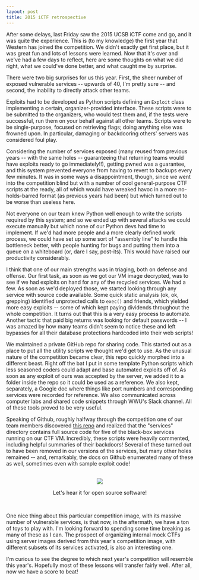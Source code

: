 ```yaml
---
layout: post
title: 2015 iCTF retrospective
---
```


After some delays, last Friday saw the 2015 UCSB iCTF come and go, and it was quite the experience. This is (to my knowledge) the first year that Western has joined the competition. We didn't exactly get first place, but it was great fun and lots of lessons were learned. Now that it's over and we've had a few days to reflect, here are some thoughts on what we did right, what we could've done better, and what caught me by surprise.

There were two big surprises for us this year. First, the sheer number of exposed vulnerable services -- upwards of 40, I'm pretty sure -- and second, the inability to directly attack other teams.

Exploits had to be developed as Python scripts defining an `Exploit` class implementing a certain, organizer-provided interface. These scripts were to be submitted to the organizers, who would test them and, if the tests were successful, run them on your behalf against all other teams. Scripts were to be single-purpose, focused on retrieving flags; doing anything else was frowned upon. In particular, damaging or backdooring others' servers was considered foul play.

Considering the number of services exposed (many reused from previous years -- with the same holes -- guaranteeing that returning teams would have exploits ready to go immediately!!), getting pwned was a guarantee, and this system prevented everyone from having to revert to backups every few minutes. It was in some ways a disappointment, though, since we went into the competition blind but with a number of cool general-purpose CTF scripts at the ready, all of which would have wreaked havoc in a more no-holds-barred format (as previous years had been) but which turned out to be worse than useless here.

Not everyone on our team knew Python well enough to write the scripts required by this system; and so we ended up with several attacks we could execute manually but which none of our Python devs had time to implement. If we'd had more people and a more clearly defined work process, we could have set up some sort of "assembly line" to handle this bottleneck better, with people hunting for bugs and putting them into a queue on a whiteboard (or, dare I say, post-its). This would have raised our productivity considerably.

I think that one of our main strengths was in triaging, both on defense and offense. Our first task, as soon as we got our VM image decrypted, was to see if we had exploits on hand for any of the recycled services. We had a few. As soon as we'd deployed those, we started looking through any service with source code available. Some quick static analysis (ok, ok, grepping) identified unprotected calls to `exec()` and friends, which yielded more easy exploits -- some of which kept paying dividends throughout the whole competition. It turns out that this is a very easy process to automate. Another tactic that paid big returns was looking for default passwords -- I was amazed by how many teams didn't seem to notice these and left bypasses for all their database protections hardcoded into their web scripts!

We maintained a private GitHub repo for sharing code. This started out as a place to put all the utility scripts we thought we'd get to use. As the unusual nature of the competition became clear, this repo quickly morphed into a different beast. Right off the bat I put in some template Python scripts which less seasoned coders could adapt and base automated exploits off of. As soon as any exploit of ours was accepted by the server, we added it to a folder inside the repo so it could be used as a reference. We also kept, separately, a Google doc where things like port numbers and corresponding services were recorded for reference. We also communicated across computer labs and shared code snippets through WWU's Slack channel. All of these tools proved to be very useful.

Speaking of Github, roughly halfway through the competition one of our team members discovered [this repo](https://github.com/ucsb-seclab/ictf-framework/) and realized that the "services" directory contains full source code for five of the black-box services running on our CTF VM. Incredibly, these scripts were heavily commented, including helpful summaries of their backdoors! Several of these turned out to have been removed in our versions of the services, but many other holes remained -- and, remarkably, the docs on Github enumerated many of these as well, sometimes even with sample exploit code!

<br/>
<div class="separator" style="clear: both; text-align: center;">
<a href="{{site.baseurl}}/assets/img/2015-04-15.png">
<img src="{{site.baseurl}}/assets/img/2015-04-15.png" class="img-fluid mx-auto d-block"/>
</a>
<p>Let's hear it for open source software!</p>
</div>
<br/>

One nice thing about this particular competition image, with its massive number of vulnerable services, is that now, in the aftermath, we have a ton of toys to play with. I'm looking forward to spending some time breaking as many of these as I can. The prospect of organizing internal mock CTFs using server images derived from this year's competition image, with different subsets of its services activated, is also an interesting one.

I'm curious to see the degree to which next year's competition will resemble this year's. Hopefully most of these lessons will transfer fairly well. After all, now we have a score to beat!
